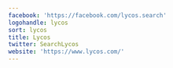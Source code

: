 ```yaml
---
facebook: 'https://facebook.com/lycos.search'
logohandle: lycos
sort: lycos
title: Lycos
twitter: SearchLycos
website: 'https://www.lycos.com/'
---
```

